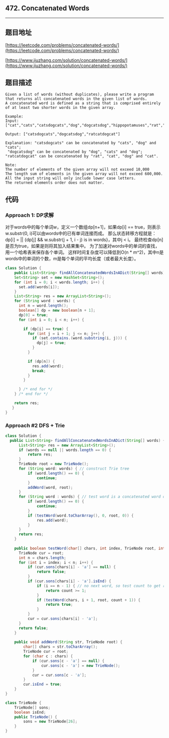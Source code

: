 ## 472. Concatenated Words

----
## 题目地址

[https://leetcode.com/problems/concatenated-words/](https://leetcode.com/problems/concatenated-words/)

[https://www.jiuzhang.com/solution/concatenated-words/](https://www.jiuzhang.com/solution/concatenated-words/)

## 题目描述

```text
Given a list of words (without duplicates), please write a program that returns all concatenated words in the given list of words.
A concatenated word is defined as a string that is comprised entirely of at least two shorter words in the given array.

Example:
Input: ["cat","cats","catsdogcats","dog","dogcatsdog","hippopotamuses","rat","ratcatdogcat"]

Output: ["catsdogcats","dogcatsdog","ratcatdogcat"]

Explanation: "catsdogcats" can be concatenated by "cats", "dog" and "cats"; 
 "dogcatsdog" can be concatenated by "dog", "cats" and "dog"; 
"ratcatdogcat" can be concatenated by "rat", "cat", "dog" and "cat".

Note:
The number of elements of the given array will not exceed 10,000
The length sum of elements in the given array will not exceed 600,000.
All the input string will only include lower case letters.
The returned elements order does not matter.
```

## 代码

### Approach 1: DP求解

对于words中的每个单词w，定义一个数组dp\[n+1\]，如果dp\[i\] == true，则表示w.substr\(0, i\)可以由words中的已有单词连接而成。 那么状态转移方程就是：dp\[i\] = \|\| {dp\[j\] && w.substr\(j + 1, i - j\) is in words}，其中j &lt; i。 最终检查dp\[n\]是否为true，如果是则将其加入结果集中。 为了加速对words中的单词的查找，用一个哈希表来保存各个单词。 这样时间复杂度可以降低到O\(n \* m^2\)，其中n是words中的单词的个数，m是每个单词的平均长度（或者最大长度）。

```java
class Solution {
	public List<String> findAllConcatenatedWordsInADict(String[] words) {
    Set<String> set = new HashSet<String>();
    for (int i = 0; i < words.length; i++) {
      set.add(words[i]);
    }
    List<String> res = new ArrayList<String>();
    for (String word : words) {
      int n = word.length();
      boolean[] dp = new boolean[n + 1];
      dp[0] = true;
      for (int i = 0; i < n; i++) {

        if (dp[i] == true) {
          for (int j = i + 1; j <= n; j++) {
            if (set.contains.(word.substring(i, j))) {
              dp[j] = true;
            }
          }

          if (dp[n]) {
            res.add(word);
            break;
          }
        }

      } /* end for */
    } /* end for */

    return res;
   }
}
```

### Approach #2 DFS + Trie 

```java
class Solution {
  public List<String> findAllConcatenatedWordsInADict(String[] words) {
      List<String> res = new ArrayList<String>();
      if (words == null || words.length == 0) {
          return res;
      }
      TrieNode root = new TrieNode();
      for (String word: words) { // construct Trie tree
          if (word.length() == 0) {
              continue;
          }
          addWord(word, root);
      }
      for (String word : words) { // test word is a concatenated word or not
          if (word.length() == 0) {
              continue;
          }
          if (testWord(word.toCharArray(), 0, root, 0)) {
              res.add(word);
          }
      }
      return res;
    }
  
    public boolean testWord(char[] chars, int index, TrieNode root, int count) { // count means how many words during the search path
      TrieNode cur = root;
      int n = chars.length;
      for (int i = index; i < n; i++) {
          if (cur.sons[chars[i] - 'a'] == null) {
              return false;
          }
          if (cur.sons[chars[i] - 'a'].isEnd) {
              if (i == n - 1) { // no next word, so test count to get result.
                  return count >= 1;
              }
              if (testWord(chars, i + 1, root, count + 1)) {
                  return true;
              }
          }
          cur = cur.sons[chars[i] - 'a'];
      }
      return false;
    }
  
    public void addWord(String str, TrieNode root) {
        char[] chars = str.toCharArray();
        TrieNode cur = root;
        for (char c : chars) {
            if (cur.sons[c - 'a'] == null) {
                cur.sons[c - 'a'] = new TrieNode();
            }
            cur = cur.sons[c - 'a'];
        }
        cur.isEnd = true;
    }
}

class TrieNode {
    TrieNode[] sons;
    boolean isEnd;
    public TrieNode() {
        sons = new TrieNode[26];
    }
}
```

